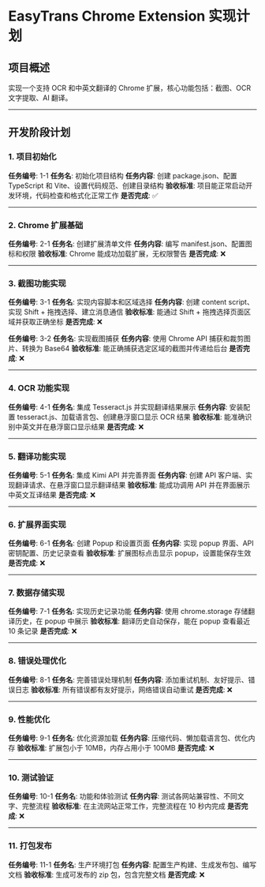 # EasyTrans Chrome Extension 实现计划

## 项目概述
实现一个支持 OCR 和中英文翻译的 Chrome 扩展，核心功能包括：截图、OCR 文字提取、AI 翻译。

---

## 开发阶段计划

### 1. 项目初始化
**任务编号**: 1-1
**任务名**: 初始化项目结构
**任务内容**: 创建 package.json、配置 TypeScript 和 Vite、设置代码规范、创建目录结构
**验收标准**: 项目能正常启动开发环境，代码检查和格式化正常工作
**是否完成**: ✅

---

### 2. Chrome 扩展基础
**任务编号**: 2-1
**任务名**: 创建扩展清单文件
**任务内容**: 编写 manifest.json、配置图标和权限
**验收标准**: Chrome 能成功加载扩展，无权限警告
**是否完成**: ❌

---

### 3. 截图功能实现
**任务编号**: 3-1
**任务名**: 实现内容脚本和区域选择
**任务内容**: 创建 content script、实现 Shift + 拖拽选择、建立消息通信
**验收标准**: 能通过 Shift + 拖拽选择页面区域并获取正确坐标
**是否完成**: ❌

**任务编号**: 3-2
**任务名**: 实现截图捕获
**任务内容**: 使用 Chrome API 捕获和裁剪图片、转换为 Base64
**验收标准**: 能正确捕获选定区域的截图并传递给后台
**是否完成**: ❌

---

### 4. OCR 功能实现
**任务编号**: 4-1
**任务名**: 集成 Tesseract.js 并实现翻译结果展示
**任务内容**: 安装配置 tesseract.js、加载语言包、创建悬浮窗口显示 OCR 结果
**验收标准**: 能准确识别中英文并在悬浮窗口显示结果
**是否完成**: ❌

---

### 5. 翻译功能实现
**任务编号**: 5-1
**任务名**: 集成 Kimi API 并完善界面
**任务内容**: 创建 API 客户端、实现翻译请求、在悬浮窗口显示翻译结果
**验收标准**: 能成功调用 API 并在界面展示中英文互译结果
**是否完成**: ❌

---

### 6. 扩展界面实现
**任务编号**: 6-1
**任务名**: 创建 Popup 和设置页面
**任务内容**: 实现 popup 界面、API 密钥配置、历史记录查看
**验收标准**: 扩展图标点击显示 popup，设置能保存生效
**是否完成**: ❌

---

### 7. 数据存储实现
**任务编号**: 7-1
**任务名**: 实现历史记录功能
**任务内容**: 使用 chrome.storage 存储翻译历史，在 popup 中展示
**验收标准**: 翻译历史自动保存，能在 popup 查看最近 10 条记录
**是否完成**: ❌

---

### 8. 错误处理优化
**任务编号**: 8-1
**任务名**: 完善错误处理机制
**任务内容**: 添加重试机制、友好提示、错误日志
**验收标准**: 所有错误都有友好提示，网络错误自动重试
**是否完成**: ❌

---

### 9. 性能优化
**任务编号**: 9-1
**任务名**: 优化资源加载
**任务内容**: 压缩代码、懒加载语言包、优化内存
**验收标准**: 扩展包小于 10MB，内存占用小于 100MB
**是否完成**: ❌

---

### 10. 测试验证
**任务编号**: 10-1
**任务名**: 功能和体验测试
**任务内容**: 测试各网站兼容性、不同文字、完整流程
**验收标准**: 在主流网站正常工作，完整流程在 10 秒内完成
**是否完成**: ❌

---

### 11. 打包发布
**任务编号**: 11-1
**任务名**: 生产环境打包
**任务内容**: 配置生产构建、生成发布包、编写文档
**验收标准**: 生成可发布的 zip 包，包含完整文档
**是否完成**: ❌
